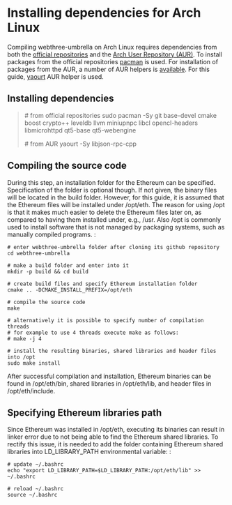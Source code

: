 Installing dependencies for Arch Linux
======================================

Compiling webthree-umbrella on Arch Linux requires dependencies from
both the [official
repositories](https://wiki.archlinux.org/index.php/Official_repositories)
and the [Arch User Repository
(AUR)](https://wiki.archlinux.org/index.php/Arch_User_Repository). To
install packages from the official repositories
[pacman](https://wiki.archlinux.org/index.php/Pacman) is used. For
installation of packages from the AUR, a number of AUR helpers is
[available](https://wiki.archlinux.org/index.php/AUR_helpers). For this
guide, [yaourt](http://archlinux.fr/yaourt-en) AUR helper is used.

Installing dependencies
-----------------------

> \# from official repositories sudo pacman -Sy git base-devel cmake
> boost crypto++ leveldb llvm miniupnpc libcl opencl-headers
> libmicrohttpd qt5-base qt5-webengine
>
> \# from AUR yaourt -Sy libjson-rpc-cpp

Compiling the source code
-------------------------

During this step, an installation folder for the Ethereum can be
specified. Specification of the folder is optional though. If not given,
the binary files will be located in the build folder. However, for this
guide, it is assumed that the Ethereum files will be installed under
/opt/eth. The reason for using /opt is that it makes much easier to
delete the Ethereum files later on, as compared to having them installed
under, e.g., /usr. Also /opt is commonly used to install software that
is not managed by packaging systems, such as manually compiled programs.
:

    # enter webthree-umbrella folder after cloning its github repository
    cd webthree-umbrella

    # make a build folder and enter into it
    mkdir -p build && cd build

    # create build files and specify Ethereum installation folder
    cmake .. -DCMAKE_INSTALL_PREFIX=/opt/eth

    # compile the source code
    make

    # alternatively it is possible to specify number of compilation threads
    # for example to use 4 threads execute make as follows:
    # make -j 4

    # install the resulting binaries, shared libraries and header files into /opt
    sudo make install

After successful compilation and installation, Ethereum binaries can be
found in /opt/eth/bin, shared libraries in /opt/eth/lib, and header
files in /opt/eth/include.

Specifying Ethereum libraries path
----------------------------------

Since Ethereum was installed in /opt/eth, executing its binaries can
result in linker error due to not being able to find the Ethereum shared
libraries. To rectify this issue, it is needed to add the folder
containing Ethereum shared libraries into LD\_LIBRARY\_PATH
environmental variable: :

    # update ~/.bashrc
    echo "export LD_LIBRARY_PATH=$LD_LIBRARY_PATH:/opt/eth/lib" >> ~/.bashrc

    # reload ~/.bashrc
    source ~/.bashrc
